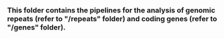 ### This folder contains the pipelines for the analysis of genomic repeats (refer to "/repeats" folder) and coding genes (refer to "/genes" folder).
